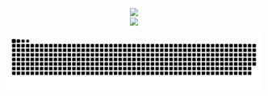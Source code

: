 <div align="center">
  <div>
    <a href="https://blog.sunguoqi.com/">
      <img src="https://readme-typing-svg.demolab.com?font=consolas&weight=500&size=30&pause=1000&color=D984F7&center=true&width=435&separator=%3C&lines=printf(%22Hello+world!%22);" />
    </a>
  </div>
  
  <picture>
    <source media="(prefers-color-scheme: dark)" srcset="https://cdn.jsdelivr.net/gh/sun0225SUN/sun0225SUN/assets/images/coding.gif" />
    <source media="(prefers-color-scheme: light)" srcset="https://cdn.jsdelivr.net/gh/sun0225SUN/sun0225SUN/assets/images/developer.svg" height="225px" />
    <img src="https://cdn.jsdelivr.net/gh/sun0225SUN/sun0225SUN/assets/images/coding.gif" />
  </picture>

![暗色](https://raw.githubusercontent.com/dongqianyu99/dongqianyu99/output/github-contribution-grid-snake-dark.svg)
<!-- ![亮色](https://raw.githubusercontent.com/你的用户名/你的仓库名/output/github-contribution-grid-snake.svg) -->
